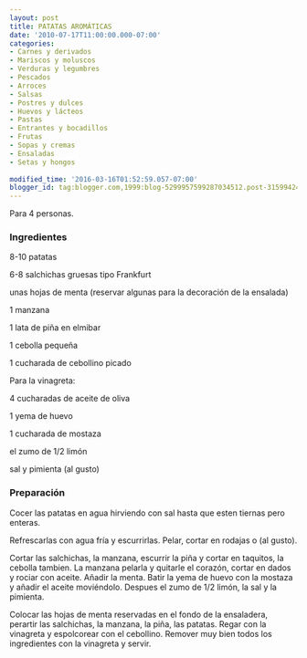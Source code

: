 ```yaml
---
layout: post
title: PATATAS AROMÁTICAS
date: '2010-07-17T11:00:00.000-07:00'
categories:
- Carnes y derivados
- Mariscos y moluscos
- Verduras y legumbres
- Pescados
- Arroces
- Salsas
- Postres y dulces
- Huevos y lácteos
- Pastas
- Entrantes y bocadillos
- Frutas
- Sopas y cremas
- Ensaladas
- Setas y hongos
 
modified_time: '2016-03-16T01:52:59.057-07:00'
blogger_id: tag:blogger.com,1999:blog-5299957599287034512.post-3159942405611075891
---
```


Para 4 personas.

<h3>Ingredientes</h3>

8-10 patatas

6-8 salchichas gruesas tipo Frankfurt

unas hojas de menta (reservar algunas para la decoración de la ensalada)

1 manzana

1 lata de piña en elmibar

1 cebolla pequeña

1 cucharada de cebollino picado

Para la vinagreta:

4 cucharadas de aceite de oliva

1 yema de huevo

1 cucharada de mostaza

el zumo de 1/2 limón

sal y pimienta (al gusto)

<h3>Preparación</h3>

Cocer las patatas en agua hirviendo con sal hasta que esten tiernas pero enteras.

Refrescarlas con agua fría y escurrirlas. Pelar, cortar en rodajas o (al gusto).

Cortar las salchichas, la manzana, escurrir la piña y cortar en taquitos, la cebolla tambien. La manzana pelarla y quitarle el corazón, cortar en dados y rociar con aceite. Añadir la menta. Batir la yema de huevo con la mostaza y añadir el aceite moviéndolo. Despues el zumo de 1/2 limón, la sal y la pimienta.

Colocar las hojas de menta reservadas en el fondo de la ensaladera, perartir las salchichas, la manzana, la piña, las patatas. Regar con la vinagreta y espolcorear con el cebollino. Remover muy bien todos los ingredientes con la vinagreta y servir.

